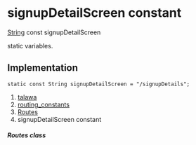 
<div>

# signupDetailScreen constant

</div>


[String](https://api.flutter.dev/flutter/dart-core/String-class.html)
const signupDetailScreen



static variables.



## Implementation

``` language-dart
static const String signupDetailScreen = "/signupDetails";
```







1.  [talawa](../../index.html)
2.  [routing_constants](../../constants_routing_constants/)
3.  [Routes](../../constants_routing_constants/Routes-class.html)
4.  signupDetailScreen constant

##### Routes class







